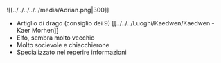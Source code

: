 ![[../../../../../media/Adrian.png|300]]

- Artiglio di drago (consiglio dei 9) [[../../../Luoghi/Kaedwen/Kaedwen - Kaer Morhen]] 
- Elfo, sembra molto vecchio
- Molto socievole e chiacchierone
- Specializzato nel reperire informazioni